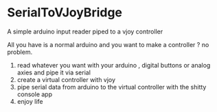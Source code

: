 # SerialToVJoyBridge
A simple arduino input reader piped to a vjoy controller

All you have is a normal arduino and you want to make a controller ? no problem.

1. read whatever you want with your arduino , digital buttons or analog axies and pipe it via serial
2. create a virtual controller with vjoy
3. pipe serial data from arduino to the virtual controller with the shitty console app
4. enjoy life
